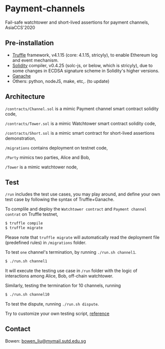 # Payment-channels
Fail-safe watchtower and short-lived assertions for payment channels, AsiaCCS'2020

## Pre-installation

- [Truffle](https://www.trufflesuite.com/docs/truffle/getting-started/installation) framework, v4.1.15 (core: 4.1.15, stricyly), to enable Ethereum log and event mechanism.
- [Solidity](https://docs.soliditylang.org/en/v0.7.4/) compiler, v0.4.25 (solc-js, or below, which is stricyly), due to some changes in ECDSA signature scheme in Solidity's higher versions.
- [Ganache](https://www.trufflesuite.com/ganache)
- Others: python, nodeJS, make, etc,. (to update)

## Architecture

`/contracts/Channel.sol` is a mimic Payment channel smart contract solidity code,

`/contracts/Tower.sol` is a mimic Watchtower smart contract solidity code,

`/contracts/Short.sol` is a mimic smart contract for short-lived assertions demonstration,

`/migrations` contains deployment on testnet code,

`/Party` mimics two parties, Alice and Bob,

`/Tower` is a mimic watchtower node,

## Test

`/run` includes the test use cases, you may play around, and define your own test case by following the syntax of Truffle+Ganache.


To complile and deploy the `Watchtower contract` and `Payment channel contrat` on Truffle testnet, 
```sh
$ truffle compile
$ truffle migrate
```

Please note that `truffle migrate` will automatically read the deployment file (predefined rules) in `/migrations` folder.

To test `one` channel's termination, by running `./run.sh channel1`. 
```sh
$ ./run.sh channel1
```
It will execute the testing use case in `/run` folder with the logic of interactions among Alice, Bob, off-chain watchtower.

Similarly, testing the termination for 10 channels, running 
```sh
$ ./run.sh channel10
```

To test the dispute, running `./run.sh dispute`.

Try to customize your own testing script, [reference](https://www.trufflesuite.com/)

## Contact

Bowen: bowen_liu@mymail.sutd.edu.sg 



